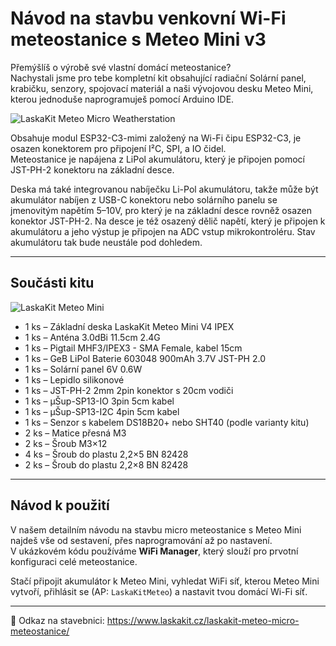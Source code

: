 # Návod na stavbu venkovní Wi-Fi meteostanice s Meteo Mini v3

Přemýšlíš o výrobě své vlastní domácí meteostanice?  
Nachystali jsme pro tebe kompletní kit obsahující radiační Solární panel, krabičku, senzory, spojovací materiál a naši vývojovou desku Meteo Mini, kterou jednoduše naprogramuješ pomocí Arduino IDE.

![LaskaKit Meteo Micro Weatherstation](https://github.com/LaskaKit/Weather_Station_Mini/blob/main/img/LaskaKit-meteo-micro-meteostanice-0.jpg)

Obsahuje modul ESP32-C3-mimi založený na Wi-Fi čipu ESP32-C3, je osazen konektorem pro připojení I²C, SPI, a IO čidel.  
Meteostanice je napájena z LiPol akumulátoru, který je připojen pomocí JST-PH-2 konektoru na základní desce.  
  
Deska má také integrovanou nabíječku Li-Pol akumulátoru, takže může být akumulátor nabíjen z USB-C konektoru nebo solárního panelu se jmenovitým napětím 5–10V, pro který je na základní desce rovněž osazen konektor JST-PH-2. Na desce je též osazený dělič napětí, který je připojen k akumulátoru a jeho výstup je připojen na ADC vstup mikrokontroléru. Stav akumulátoru tak bude neustále pod dohledem.  

---

## Součásti kitu

![LaskaKit Meteo Mini](https://github.com/LaskaKit/Weather_Station_Mini/blob/main/img/LaskaKit-meteo-micro-meteostanice-4.jpg)

- 1 ks – Základní deska LaskaKit Meteo Mini V4 IPEX  
- 1 ks – Anténa 3.0dBi 11.5cm 2.4G  
- 1 ks – Pigtail MHF3/IPEX3 - SMA Female, kabel 15cm  
- 1 ks – GeB LiPol Baterie 603048 900mAh 3.7V JST-PH 2.0
- 1 ks – Solární panel 6V 0.6W  
- 1 ks – Lepidlo silikonové
- 1 ks – JST-PH-2 2mm 2pin konektor s 20cm vodiči
- 1 ks – μŠup-SP13-IO 3pin 5cm kabel
- 1 ks – μŠup-SP13-I2C 4pin 5cm kabel
- 1 ks – Senzor s kabelem DS18B20+ nebo SHT40 (podle varianty kitu)  
- 2 ks – Matice přesná M3
- 2 ks – Šroub M3×12  
- 4 ks – Šroub do plastu 2,2×5 BN 82428  
- 2 ks – Šroub do plastu 2,2×8 BN 82428  

---

## Návod k použití

V našem detailním návodu na stavbu micro meteostanice s Meteo Mini najdeš vše od sestavení, přes naprogramování až po nastavení.  
V ukázkovém kódu používáme **WiFi Manager**, který slouží pro prvotní konfiguraci celé meteostanice.  

Stačí připojit akumulátor k Meteo Mini, vyhledat WiFi síť, kterou Meteo Mini vytvoří, přihlásit se (AP: `LaskaKitMeteo`) a nastavit tvou domácí Wi-Fi síť.  

---

🔗 Odkaz na stavebnici: https://www.laskakit.cz/laskakit-meteo-micro-meteostanice/
